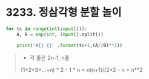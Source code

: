 # 3233. 정삼각형 분할 놀이
```python
for tc in range(int(input())):
    A, B = map(int, input().split())

    print('#{} {}' .format(tc+1,(A//B)**2))
```
>- 각 줄은 2n-1, n줄
>
> (1+2+3+...+n) * 2 - 1 * n
> = n(n+1)//2*2 - n
> = n**2

